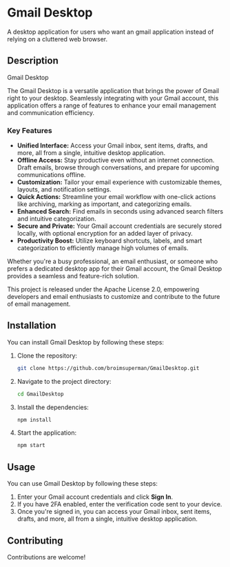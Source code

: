 # Gmail Desktop
A desktop application for users who want an gmail application instead of relying on a cluttered web browser.

## Description

Gmail Desktop

The Gmail Desktop is a versatile application that brings the power of Gmail right to your desktop. Seamlessly integrating with your Gmail account, this application offers a range of features to enhance your email management and communication efficiency.

### Key Features

- **Unified Interface:** Access your Gmail inbox, sent items, drafts, and more, all from a single, intuitive desktop application.
- **Offline Access:** Stay productive even without an internet connection. Draft emails, browse through conversations, and prepare for upcoming communications offline.
- **Customization:** Tailor your email experience with customizable themes, layouts, and notification settings.
- **Quick Actions:** Streamline your email workflow with one-click actions like archiving, marking as important, and categorizing emails.
- **Enhanced Search:** Find emails in seconds using advanced search filters and intuitive categorization.
- **Secure and Private:** Your Gmail account credentials are securely stored locally, with optional encryption for an added layer of privacy.
- **Productivity Boost:** Utilize keyboard shortcuts, labels, and smart categorization to efficiently manage high volumes of emails.

Whether you're a busy professional, an email enthusiast, or someone who prefers a dedicated desktop app for their Gmail account, the Gmail Desktop provides a seamless and feature-rich solution.

This project is released under the Apache License 2.0, empowering developers and email enthusiasts to customize and contribute to the future of email management.


## Installation

You can install Gmail Desktop by following these steps:

1. Clone the repository:
   ```bash
   git clone https://github.com/broimsuperman/GmailDesktop.git

2. Navigate to the project directory:
   ```bash
   cd GmailDesktop

3. Install the dependencies:
   ```bash
   npm install

4. Start the application:
   ```bash
   npm start

## Usage

You can use Gmail Desktop by following these steps:

1. Enter your Gmail account credentials and click **Sign In**.
2. If you have 2FA enabled, enter the verification code sent to your device.
3. Once you're signed in, you can access your Gmail inbox, sent items, drafts, and more, all from a single, intuitive desktop application.

## Contributing

Contributions are welcome!
